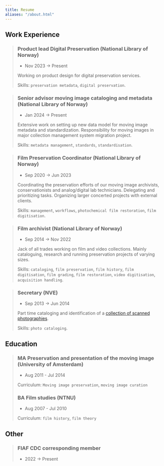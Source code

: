 ```yaml
---
title: Resume
aliases: "/about.html"
---
```


## **Work Experience**
> ### **Product lead Digital Preservation (National Library of Norway)** 
> 
> - Nov 2023 -> Present
> 
> Working on product design for digital preservation services.
> 
> Skills: `preservation metadata`, `digital preservation`.


> ### **Senior advisor moving image cataloging and metadata (National Library of Norway)** 
> 
> - Jan 2024 -> Present
> 
> Extensive work on setting up new data model for moving image metadata and standardization. 
> Responsibility for moving images in major collection management system migration project. 
> 
> Skills: `metadata management`, `standards`, `standardisation`.


> ### **Film Preservation Coordinator (National Library of Norway)** 
> 
> - Sep 2020 -> Jun 2023
> 
> Coordinating the preservation efforts of our moving image archivists, conservationists and analog/digital lab technicians. 
> Delegating and prioritizing tasks. 
> Organizing larger concerted projects with external clients.
> 
> Skills: `management`, `workflows`, `photochemical film restoration`, `film digitisation`.


> ### **Film archivist (National Library of Norway)** 
> 
> - Sep 2014 -> Nov 2022
> 
> Jack of all trades working on film and video collections. 
> Mainly cataloguing, research and running preservation projects of varying sizes.
> 
> Skills: `cataloging`, `film preservation`, `film history`, `film digitisation`, `film grading`, `film restoration`, `video digitisation`, `acquisition handling`.


> ### **Secretary (NVE)** 
> 
> - Sep 2013 -> Jun 2014
> 
> Part time cataloging and identification of a [collection of scanned photographies](https://digitaltmuseum.no/search/?aq=owner%3A%22NVE%22&q=NVE.UNV).
> 
> Skills: `photo cataloging`.


## **Education**
> ###  MA Preservation and presentation of the moving image (University of Amsterdam)
> 
> - Aug 2011 - Jul 2014 
> 
> Curriculum: `Moving image preservation`, `moving image curation`
> 
> ### BA Film studies (NTNU)
> 
> - Aug 2007 - Jul 2010  
> 
> Curriculum: `film history`, `film theory`

## **Other** 

> ### FIAF CDC corresponding member
> - 2022 -> Present


